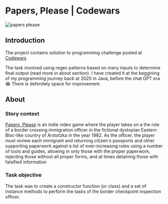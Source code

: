 # Papers, Please | Codewars

![papers please](https://github.com/mikolaj-jalocha/papers-please-codewars/assets/76820915/c615c850-75ed-4182-be3f-2e39d0d86cae)



## Introduction

The project contains solution to programming challenge posted at [Codewars](https://www.codewars.com/kata/59d582cafbdd0b7ef90000a0)

The task involved using regex patterns based on many inputs to determine final output (read more in about section). 
I have created it at the beggining of my programming journey back at 2020 in Java, before the chat GPT era 😂 There is defenitely space for improvement. 

## About

### Story context
[Papers, Please](https://papersplea.se/) is an indie video game where the player takes on a the role of a border crossing immigration officer in the fictional dystopian Eastern Bloc-like country of Arstotzka in the year 1982.
As the officer, the player must review each immigrant and returning citizen's passports and other supporting paperwork against a list of ever-increasing rules using a number of tools and guides, allowing in only those with the proper paperwork, 
rejecting those without all proper forms, and at times detaining those with falsified information

### Task objective
The task was to create a constructor function (or class) and a set of instance methods to perform the tasks of the border checkpoint inspection officer. 

